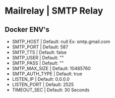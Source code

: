 # Mailrelay | SMTP Relay 

## Docker ENV's

- SMTP_HOST         | Default: null Ex: smtp.gmail.com
- SMTP_PORT         | Default: 587
- SMTP_TTS          | Default: false
- SMTP_USER         | Default: ""
- SMTP_PASS         | Default: ""
- SMTP_MAX_SIZE     | Default: 10485760
- SMTP_AUTH_TYPE    | Default: true
- LISTEN_IP         | Default: 0.0.0.0
- LISTEN_PORT       | Default: 2525
- TIMEOUT_SEC       | Default: 30 Seconds